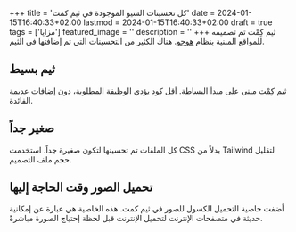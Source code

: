 +++
title = 'كل تحسينات السيو الموجودة في ثيم كمت'
date = 2024-01-15T16:40:33+02:00
lastmod = 2024-01-15T16:40:33+02:00
draft = true
tags = ['مزايا']
featured_image = ''
description = ''
+++
ثيم كِمْت تم تصميمه للمواقع المبنية بنظام [هوجو](https://gohugo.io/). هناك الكثير من التحسينات التي تم إضافتها في الثيم.

## ثيم بسيط

ثيم كِمْت مبني على مبدأ البساطة. أقل كود يؤدي الوظيفة المطلوبة، دون إضافات عديمة الفائدة.

## صغير جداً

كل الملفات تم تحسينها لتكون صغيرة جداً. استخدمت CSS بدلاً من Tailwind لتقليل حجم ملف التصميم.

## تحميل الصور وقت الحاجة إليها

أضفت خاصية التحميل الكسول للصور في ثيم كمت. هذه الخاصية هي عبارة عن إمكانية حديثة في متصفحات الإنترنت لتحميل الإنترنت قبل لحظة إحتياج الصورة مباشرةً.
